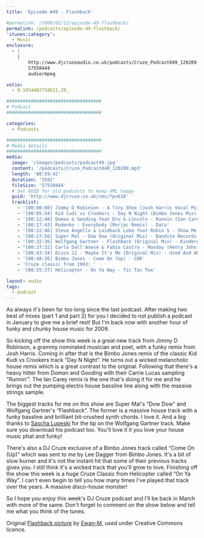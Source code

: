 ```yaml
---
title: 'Episode #49 - Flashback'

#permalink: /2009/02/12/episode-49-flashback/
permalink: /podcasts/episode-49-flashback/
'itunes:category':
  - Music
enclosure:
  - |
    |
        http://www.djcruzeaudio.co.uk/podcasts/Cruze_Podcast049_120209.mp3
        57550444
        audio/mpeg

votio:
  - 9.1034482758621,29,

###################################
# Podcast
###################################

categories:
  - Podcasts

###################################
# Media details
###################################
media:
  image: '/images/podcasts/podcast49.jpg'
  content: '/podcasts/Cruze_Podcast049_120209.mp3'
  length: '00:59:42'
  duration: '3582'
  fileSize: '57550444'
  # Set GUID for old podcasts to keep XML happy
  guid: 'http://www.djcruze.co.uk/cms/?p=628'
  tracklist:
    - '[00:00:00] Jimmy D Robinson - A Tiny Shoe (Josh Harris Vocal Mix) - J Music Group'
    - '[00:05:54] Kid Cudi vs Crookers - Day N Night (Bimbo Jones Mix) - Fools Gold'
    - '[00:12:48] Doman & Gooding feat Dru & Lincoln - Runnin (Ian Carey Remix) - Positiva'
    - '[00:17:43] Rudenko - Everybody (Morjac Remix) - Data'
    - '[00:22:46] Steve Angello & Laidback Luke feat Robin S - Show Me Love (AC Slater Vocal Mix) - Data'
    - '[00:27:56] Super Mal - Dow Dow (Original Mix) - Bandito Records'
    - '[00:32:36] Wolfgang Gartner - Flashback (Original Mix) - Kindergarten'
    - "[00:37:32] Carlo Dall'Anese & Fabio Castro - Monday (Henry John Morgan Remix) - Oxyd"
    - "[00:43:34] Disco 12 - Maybe It's Me (Original Mix) - Used And Abused"
    - '[00:48:36] Bimbo Jones - Come On (Up) - CDR'
    - 'Cruze classic from 1993: '
    - '[00:55:37] Helicopter - On Ya Way - Tic Tac Toe'

layout: audio
tags:
  - podcast
---
```


As always it's been far too long since the last podcast. After making two best of mixes (part 1 and part 2) for you I decided to not publish a podcast in January to give me a brief rest! But I'm back now with another hour of funky and chunky house music for 2009.

So kicking off the show this week is a great new track from Jimmy D Robinson, a grammy nominated musician and poet, with a funky remix from Josh Harris. Coming in after that is the Bimbo Jones remix of the classic Kid Kudi vs Crookers track &#8220;Day N Night&#8221;. He turns out a wicked melancholic house remix which is a great contrast to the original. Following that there's a heavy hitter from Doman and Gooding with their Carrie Lucas sampling &#8220;Runnin'&#8221;. The Ian Carey remix is the one that's doing it for me and he brings out the pumping electro house bassline line along with the massive strings sample.

The biggest tracks for me on this show are Super Mal's &#8220;Dow Dow&#8221; and Wolfgang Gartner's &#8220;Flashback&#8221;. The former is a massive house track with a funky bassline and brilliant bit-crushed synth chords. I love it. And a big thanks to [Sascha Lupeski][2] for the tip on the Wolfgang Gartner track. Make sure you download his podcast too. You'll love it it you love your house music phat and funky!

There's also a DJ Cruze exclusive of a Bimbo Jones track called &#8220;Come On (Up)&#8221; which was sent to me by Lee Dagger from Bimbo Jones. It's a bit of slow burner and it's not the instant hit that some of their previous tracks gives you. I still think it's a wicked track that you'll grow to love. Finishing off the show this week is a huge Cruze Classic from Helicopter called &#8220;On Ya Way&#8221;. I can't even begin to tell you how many times I've played that track over the years. A massive disco-house monster!

So I hope you enjoy this week's DJ Cruze podcast and I'll be back in March with more of the same. Don't forget to comment on the show below and tell me what you think of the tunes.

Original [Flashback picture][5] by [Ewan-M][6], used under Creative Commons licence.

[1]: http://www.djcruze.co.uk/cms/wp-content/uploads/2009/02/podcast49.jpg
[2]: http://www.saschalupeski.com/
[3]: http://www.djcruze.co.uk/cms/wp-content/DownloadButton.gif
[4]: http://www.djcruzeaudio.co.uk/podcasts/Cruze_Podcast049_120209.mp3
[5]: http://www.flickr.com/photos/55935853@N00/2432815403/
[6]: http://www.flickr.com/photos/55935853@N00/
